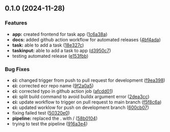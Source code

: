 ## 0.1.0 (2024-11-28)


### Features

* **app:** created frontend for task app ([1c6a38a](https://github.com/sivuyilemene/task-app/commit/1c6a38a8e7e4124140d575c55b1c9dbf9bf1ab92))
* **docs:** added github action workflow for automated releases ([4bf4ada](https://github.com/sivuyilemene/task-app/commit/4bf4ada0185ec947da44cffac2f95e19f211c275))
* **task:** able to add a task ([18e327c](https://github.com/sivuyilemene/task-app/commit/18e327c259e27de97da8fac4957fb6a5f6d3be4d))
* **taskinput:** able to add a task to app ([d3950c7](https://github.com/sivuyilemene/task-app/commit/d3950c780ca3ea5d3f1c46635b378bd5cc85e7d3))
* testing automated release ([e153fbb](https://github.com/sivuyilemene/task-app/commit/e153fbb1f17d11f337797880edbcfd129a403f55))


### Bug Fixes

* **ci:** changed trigger from push to pull request for development ([f9ea398](https://github.com/sivuyilemene/task-app/commit/f9ea398fdded641acfd0304bf219bf9854216222))
* **ci:** corrected ecr repo name ([9f2a0a5](https://github.com/sivuyilemene/task-app/commit/9f2a0a50466c7526c31510d810032b95b2f02823))
* **ci:** corrected typo in github action job ([afcdd01](https://github.com/sivuyilemene/task-app/commit/afcdd01e7c661439360977dfcd7aed58a17c4901))
* **ci:** split build command to avoid buildx argument error ([2dea3cc](https://github.com/sivuyilemene/task-app/commit/2dea3cc4b09a17b245750276b0171f410b5ba3c2))
* **ci:** update workflow to trigger on pull request to main branch ([f5f8c6a](https://github.com/sivuyilemene/task-app/commit/f5f8c6ab56ab0156d8e8d75b392f5157c5c095a2))
* **ci:** updated worklow for push on development branch ([600cb07](https://github.com/sivuyilemene/task-app/commit/600cb076f8b61f3211554b5e382b75238201ee0c))
* fixing failed test ([50320e0](https://github.com/sivuyilemene/task-app/commit/50320e0dda8cc90035e4fc57397c7ea5b9e158d3))
* **pipeline:** replaced the . with / ([58b0104](https://github.com/sivuyilemene/task-app/commit/58b010489a18363c6a19a14d9fe1d09270773988))
* trying to test the pipeline ([916a3e4](https://github.com/sivuyilemene/task-app/commit/916a3e49dd222f21611cb4538479c1dc2f530aa1))

